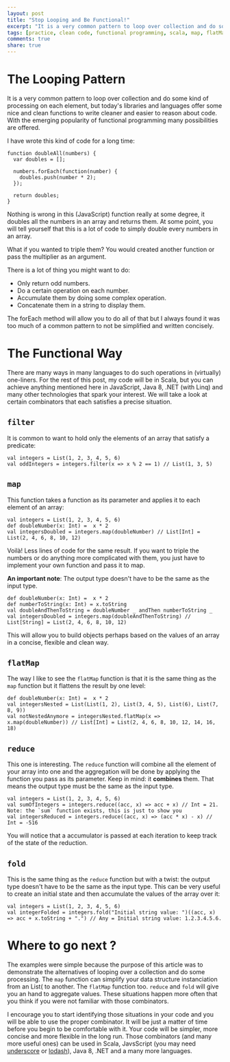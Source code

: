 ```yaml
---
layout: post
title: "Stop Looping and Be Functional!"
excerpt: "It is a very common pattern to loop over collection and do some kind of processing on each element, but today's libraries and languages offer some nice and clean functions to write cleaner and easier to reason about code."
tags: [practice, clean code, functional programming, scala, map, flatMap, reduce, javascript, lodash]
comments: true
share: true
---
```


# The Looping Pattern

It is a very common pattern to loop over collection and do some kind of processing on each element, but today's libraries and languages offer some nice and clean functions to write cleaner and easier to reason about code. With the emerging popularity of functional programming many possibilities are offered.

I have wrote this kind of code for a long time:

    function doubleAll(numbers) {
      var doubles = [];

      numbers.forEach(function(number) {
        doubles.push(number * 2);  
      });

      return doubles;
    }

Nothing is wrong in this (JavaScript) function really at some degree, it doubles all the numbers in an array and returns them. At some point, you will tell yourself that this is a lot of code to simply double every numbers in an array.

What if you wanted to triple them? You would created another function or pass the multiplier as an argument.

There is a lot of thing you might want to do:
- Only return odd numbers.
- Do a certain operation on each number.
- Accumulate them by doing some complex operation.
- Concatenate them in a string to display them.

The forEach method will allow you to do all of that but I always found it was too much of a common pattern to not be simplified and written concisely.

# The Functional Way

There are many ways in many languages to do such operations in (virtually) one-liners. For the rest of this post, my code will be in Scala, but you can achieve anything mentioned here in JavaScript, Java 8, .NET (with Linq) and many other technologies that spark your interest. We will take a look at certain combinators that each satisfies a precise situation.

## `filter`

It is common to want to hold only the elements of an array that satisfy a predicate:

    val integers = List(1, 2, 3, 4, 5, 6)
    val oddIntegers = integers.filter(x => x % 2 == 1) // List(1, 3, 5)

## `map`

This function takes a function as its parameter and applies it to each element of an array:

    val integers = List(1, 2, 3, 4, 5, 6)
    def doubleNumber(x: Int) =  x * 2
    val integersDoubled = integers.map(doubleNumber) // List[Int] = List(2, 4, 6, 8, 10, 12)

Voilà! Less lines of code for the same result. If you want to triple the numbers or do anything more complicated with them, you just have to implement your own function and pass it to map.

**An important note**: The output type doesn't have to be the same as the input type.

    def doubleNumber(x: Int) =  x * 2
    def numberToString(x: Int) = x.toString
    val doubleAndThenToString = doubleNumber _ andThen numberToString _
    val integersDoubled = integers.map(doubleAndThenToString) // List[String] = List(2, 4, 6, 8, 10, 12)

This will allow you to build objects perhaps based on the values of an array in a concise, flexible and clean way.

## `flatMap`

The way I like to see the `flatMap` function is that it is the same thing as the `map` function but it flattens the result by one level:

    def doubleNumber(x: Int) =  x * 2
    val integersNested = List(List(1, 2), List(3, 4, 5), List(6), List(7, 8, 9))
    val notNestedAnymore = integersNested.flatMap(x => x.map(doubleNumber)) // List[Int] = List(2, 4, 6, 8, 10, 12, 14, 16, 18)

## `reduce`

This one is interesting. The `reduce` function will combine all the element of your array into one and the aggregation will be done by applying the function you pass as its parameter. Keep in mind: it **combines** them. That means the output type must be the same as the input type.

    val integers = List(1, 2, 3, 4, 5, 6)
    val sumOfIntegers = integers.reduce((acc, x) => acc + x) // Int = 21. Note: the `sum` function exists, this is just to show you
    val integersReduced = integers.reduce((acc, x) => (acc * x) - x) // Int = -516

You will notice that a accumulator is passed at each iteration to keep track of the state of the reduction.

## `fold`

This is the same thing as the `reduce` function but with a twist: the output type doesn't have to be the same as the input type. This can be very useful to create an initial state and then accumulate the values of the array over it:

    val integers = List(1, 2, 3, 4, 5, 6)
    val integerFolded = integers.fold("Initial string value: ")((acc, x) => acc + x.toString + ".") // Any = Initial string value: 1.2.3.4.5.6.

# Where to go next ?

The examples were simple because the purpose of this article was to demonstrate the alternatives of looping over a collection and do some processing. The `map` function can simplify your data structure instanciation from an List( to another. The `flatMap` function too. `reduce` and `fold` will give you an hand to aggregate values. These situations happen more often that you think if you were not familiar with those combinators.

I encourage you to start identifying those situations in your code and you will be able to use the proper combinator. It will be just a matter of time before you begin to be comfortable with it. Your code will be simpler, more concise and more flexible in the long run. Those combinators (and many more useful ones) can be used in Scala, JavsScript (you may need [underscore](http://underscorejs.org/) or [lodash](https://lodash.com/)), Java 8, .NET and a many more languages.
